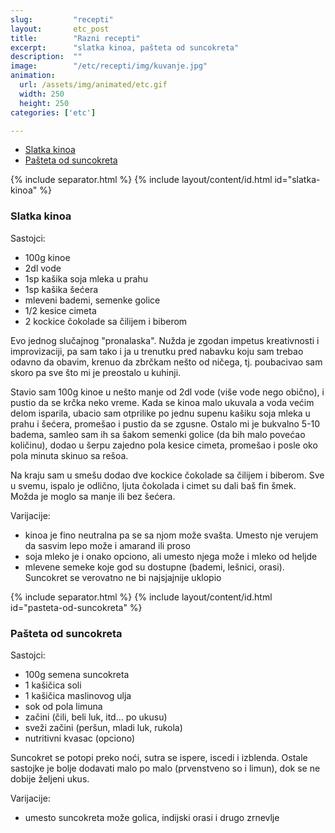 ```yaml
---
slug:         "recepti"
layout:       etc_post
title:        "Razni recepti"
excerpt:      "slatka kinoa, pašteta od suncokreta"
description:  ""
image:        "/etc/recepti/img/kuvanje.jpg"
animation:
  url: /assets/img/animated/etc.gif
  width: 250
  height: 250
categories: ['etc']

---
```


<ul>
<li><a href="#slatka-kinoa">Slatka kinoa</a></li>
<li><a href="#pasteta-od-suncokreta">Pašteta od suncokreta</a></li>
</ul>

{% include separator.html %}
{% include layout/content/id.html id="slatka-kinoa" %}
### Slatka kinoa

Sastojci:

- 100g kinoe
- 2dl vode
- 1sp kašika soja mleka u prahu
- 1sp kašika šećera
- mleveni bademi, semenke golice
- 1/2 kesice cimeta
- 2 kockice čokolade sa čilijem i biberom

Evo jednog slučajnog "pronalaska". Nužda je zgodan impetus kreativnosti i improvizaciji, pa sam tako i ja u trenutku pred
nabavku koju sam trebao odavno da obavim, krenuo da zbrčkam nešto od ničega, tj. poubacivao sam skoro pa sve što mi je
preostalo u kuhinji.

Stavio sam 100g kinoe u nešto manje od 2dl vode (više vode nego obično), i pustio da se krčka neko vreme. Kada se kinoa
malo ukuvala a voda većim delom isparila, ubacio sam otprilike po jednu supenu kašiku soja mleka u prahu i šećera, 
promešao i pustio da se zgusne. Ostalo mi je bukvalno 5-10 badema, samleo sam ih sa šakom semenki golice (da bih malo
povećao količinu), dodao u šerpu zajedno pola kesice cimeta, promešao i posle oko pola minuta skinuo sa rešoa.

Na kraju sam u smešu dodao dve kockice čokolade sa čilijem i biberom. Sve u svemu, ispalo je odlično, ljuta čokolada i
cimet su dali baš fin šmek. Možda je moglo sa manje ili bez šećera.


Varijacije:

- kinoa je fino neutralna pa se sa njom može svašta. Umesto nje verujem da sasvim lepo može i amarand ili proso   
- soja mleko je i onako opciono, ali umesto njega može i mleko od heljde  
- mlevene semeke koje god su dostupne (bademi, lešnici, orasi). Suncokret se verovatno ne bi najsjajnije uklopio  


{% include separator.html %}
{% include layout/content/id.html id="pasteta-od-suncokreta" %}
### Pašteta od suncokreta

Sastojci:

- 100g semena suncokreta
- 1 kašičica soli
- 1 kašičica maslinovog ulja
- sok od pola limuna
- začini (čili, beli luk, itd... po ukusu)
- sveži začini (peršun, mladi luk, rukola)
- nutritivni kvasac (opciono) 

Suncokret se potopi preko noći, sutra se ispere, iscedi i izblenda. Ostale sastojke je bolje dodavati malo po malo (prvenstveno
so i limun), dok se ne dobije željeni ukus.

Varijacije:

- umesto suncokreta može golica, indijski orasi i drugo zrnevlje  